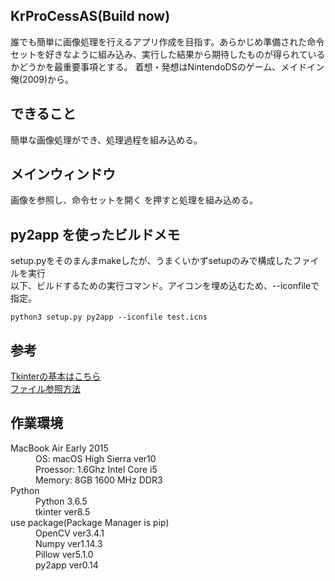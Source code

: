 ## KrProCessAS(Build now)
誰でも簡単に画像処理を行えるアプリ作成を目指す。あらかじめ準備された命令セットを好きなように組み込み、実行した結果から期待したものが得られているかどうかを最重要事項とする。
着想・発想はNintendoDSのゲーム、メイドイン俺(2009)から。

## できること
簡単な画像処理ができ、処理過程を組み込める。

## メインウィンドウ
画像を参照し、命令セットを開く を押すと処理を組み込める。

## py2app を使ったビルドメモ
setup.pyをそのまんまmakeしたが、うまくいかずsetupのみで構成したファイルを実行  
以下、ビルドするための実行コマンド。アイコンを埋め込むため、--iconfileで指定。

`python3 setup.py py2app --iconfile test.icns` 

## 参考
[Tkinterの基本はこちら](https://qiita.com/nnahito/items/41be8e02a6ebc91386e7)  
[ファイル参照方法](http://spcx8.hatenablog.com/entry/2017/12/24/112528)


## 作業環境
<dl>
  <dt>MacBook Air Early 2015</dt>
  <dd>OS: macOS High Sierra ver10</dd>
  <dd>Proessor: 1.6Ghz Intel Core i5</dd>
  <dd>Memory: 8GB 1600 MHz DDR3</dd>
  <dt>Python</dt>
  <dd>Python 3.6.5</dd>
  <dd>tkinter ver8.5</dd>
  <dt>use package(Package Manager is pip)</dt>
  <dd>OpenCV ver3.4.1</dd>
  <dd>Numpy ver1.14.3</dd>
  <dd>Pillow ver5.1.0</dd>
  <dd>py2app ver0.14</dd>
</dl> 
